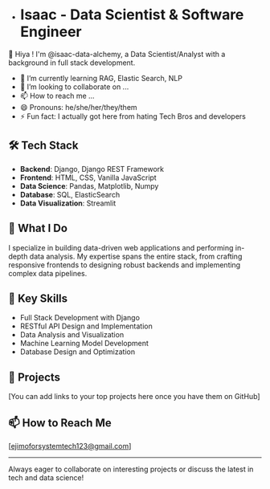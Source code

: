 
- # Isaac - Data Scientist & Software Engineer

👋 Hiya ! I'm  @isaac-data-alchemy, a Data Scientist/Analyst with a background in full stack development.

- 🌱 I’m currently learning RAG, Elastic Search, NLP
- 💞️ I’m looking to collaborate on ...
- 📫 How to reach me ...
- 😄 Pronouns: he/she/her/they/them
- ⚡ Fun fact: I actually got here from hating Tech Bros and developers 

## 🛠️ Tech Stack

- **Backend**: Django, Django REST Framework
- **Frontend**: HTML, CSS, Vanilla JavaScript
- **Data Science**: Pandas, Matplotlib, Numpy 
- **Database**: SQL, ElasticSearch
- **Data Visualization**: Streamlit

## 💼 What I Do

I specialize in building data-driven web applications and performing in-depth data analysis. My expertise spans the entire stack, from crafting responsive frontends to designing robust backends and implementing complex data pipelines.

## 🚀 Key Skills

- Full Stack Development with Django
- RESTful API Design and Implementation
- Data Analysis and Visualization
- Machine Learning Model Development
- Database Design and Optimization

## 🌟 Projects

[You can add links to your top projects here once you have them on GitHub]

## 📫 How to Reach Me

[ejimoforsystemtech123@gmail.com]

---

Always eager to collaborate on interesting projects or discuss the latest in tech and data science!

<!---
isaac-data-alchemy/isaac-data-alchemy is a ✨ special ✨ repository because its `README.md` (this file) appears on your GitHub profile.
You can click the Preview link to take a look at your changes.
--->
